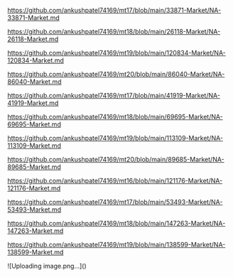 <p><a href="https://github.com/ankushpatel74169/mt17/blob/main/33871-Market/NA-33871-Market.md">https://github.com/ankushpatel74169/mt17/blob/main/33871-Market/NA-33871-Market.md</a></p><p><a href="https://github.com/ankushpatel74169/mt18/blob/main/26118-Market/NA-26118-Market.md">https://github.com/ankushpatel74169/mt18/blob/main/26118-Market/NA-26118-Market.md</a></p><p><a href="https://github.com/ankushpatel74169/mt19/blob/main/120834-Market/NA-120834-Market.md">https://github.com/ankushpatel74169/mt19/blob/main/120834-Market/NA-120834-Market.md</a></p><p><a href="https://github.com/ankushpatel74169/mt20/blob/main/86040-Market/NA-86040-Market.md">https://github.com/ankushpatel74169/mt20/blob/main/86040-Market/NA-86040-Market.md</a></p><p><a href="https://github.com/ankushpatel74169/mt17/blob/main/41919-Market/NA-41919-Market.md">https://github.com/ankushpatel74169/mt17/blob/main/41919-Market/NA-41919-Market.md</a></p><p><a href="https://github.com/ankushpatel74169/mt18/blob/main/69695-Market/NA-69695-Market.md">https://github.com/ankushpatel74169/mt18/blob/main/69695-Market/NA-69695-Market.md</a></p><p><a href="https://github.com/ankushpatel74169/mt19/blob/main/113109-Market/NA-113109-Market.md">https://github.com/ankushpatel74169/mt19/blob/main/113109-Market/NA-113109-Market.md</a></p><p><a href="https://github.com/ankushpatel74169/mt20/blob/main/89685-Market/NA-89685-Market.md">https://github.com/ankushpatel74169/mt20/blob/main/89685-Market/NA-89685-Market.md</a></p><p><a href="https://github.com/ankushpatel74169/mt16/blob/main/121176-Market/NA-121176-Market.md">https://github.com/ankushpatel74169/mt16/blob/main/121176-Market/NA-121176-Market.md</a></p><p><a href="https://github.com/ankushpatel74169/mt17/blob/main/53493-Market/NA-53493-Market.md">https://github.com/ankushpatel74169/mt17/blob/main/53493-Market/NA-53493-Market.md</a></p><p><a href="https://github.com/ankushpatel74169/mt18/blob/main/147263-Market/NA-147263-Market.md">https://github.com/ankushpatel74169/mt18/blob/main/147263-Market/NA-147263-Market.md</a></p><p><a href="https://github.com/ankushpatel74169/mt19/blob/main/138599-Market/NA-138599-Market.md">https://github.com/ankushpatel74169/mt19/blob/main/138599-Market/NA-138599-Market.md</a></p>
![Uploading image.png…]()
